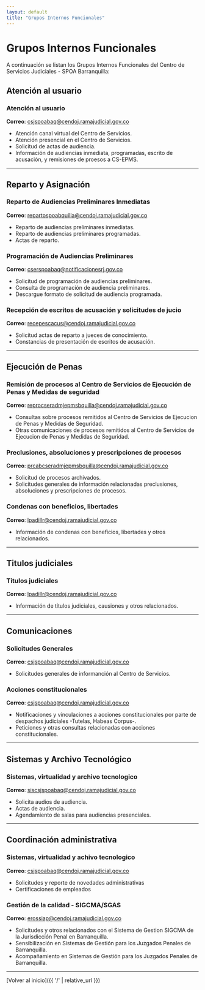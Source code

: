 ```yaml
---
layout: default
title: "Grupos Internos Funcionales"
---
```


# Grupos Internos Funcionales

A continuación se listan los Grupos Internos Funcionales del Centro de Servicios Judiciales - SPOA Barranquilla:

## Atención al usuario
### Atención al usuario

**Correo**: [csjspoabaq@cendoj.ramajudicial.gov.co](mailto:csjspoabaq@cendoj.ramajudicial.gov.co)

- Atención canal virtual del Centro de Servicios.
- Atención presencial en el Centro de Servicios.
- Solicitud de actas de audiencia.
- Información de audiencias inmediata, programadas, escrito de acusación, y remisiones de proesos a CS-EPMS. 

---

## Reparto y Asignación
### Reparto de Audiencias Preliminares Inmediatas

**Correo**: [repartospoabquilla@cendoj.ramajudicial.gov.co](mailto:repartospoabquilla@cendoj.ramajudicial.gov.co)

- Reparto de audiencias preliminares inmediatas.
- Reparto de audiencias preliminares programadas.
- Actas de reparto.


### Programación de Audiencias Preliminares

**Correo**: [cserspoabaq@notificacionesrj.gov.co](mailto:cserspoabaq@notificacionesrj.gov.co)

- Solicitud de programación de audiencias preliminares.
- Consulta de programación de audiencia preliminares.
- Descargue formato de solicitud de audiencia programada.


### Recepción de escritos de acusación y solicitudes de jucio

**Correo**: [recepescacus@cendoj.ramajudicial.gov.co](mailto:recepescacus@cendoj.ramajudicial.gov.co)

- Solicitud actas de reparto a jueces de conocimiento.
- Constancias de presentación de escritos de acusación.

---

## Ejecución de Penas
### Remisión de procesos al Centro de Servicios de Ejecución de Penas y Medidas de seguridad

**Correo**: [reprocseradmjepmsbquilla@cendoj.ramajudicial.gov.co](mailto:reprocseradmjepmsbquilla@cendoj.ramajudicial.gov.co)

- Consultas sobre procesos remitidos al Centro de Servicios de Ejecucion de Penas y Medidas de Seguridad.
- Otras comunicaciones de procesos remitidos al Centro de Servicios de Ejecucion de Penas y Medidas de Seguridad.

### Preclusiones, absoluciones y prescripciones de procesos

**Correo**: [prcabcseradmjepmsbquilla@cendoj.ramajudicial.gov.co](mailto:prcabcseradmjepmsbquilla@cendoj.ramajudicial.gov.co)

- Solicitud de procesos archivados.
- Solicitudes generales de información relacionadas preclusiones, absoluciones y prescripciones de procesos.

### Condenas con beneficios, libertades

**Correo**: [lpadillr@cendoj.ramajudicial.gov.co](mailto:lpadillr@cendoj.ramajudicial.gov.co)

- Información de condenas con beneficios, libertades y otros relacionados.

---

## Titulos judiciales
### Titulos judiciales

**Correo**: [lpadillr@cendoj.ramajudicial.gov.co](mailto:lpadillr@cendoj.ramajudicial.gov.co)

- Información de títulos judiciales, causiones y otros relacionados. 

---

## Comunicaciones
### Solicitudes Generales
**Correo**:  [csjspoabaq@cendoj.ramajudicial.gov.co](mailto:csjspoabaq@cendoj.ramajudicial.gov.co)

- Solicitudes generales de informanción al Centro de Servicios.

### Acciones constitucionales
**Correo**:  [csjspoabaq@cendoj.ramajudicial.gov.co](mailto:csjspoabaq@cendoj.ramajudicial.gov.co)
- Notificaciones y vinculaciones a acciones constitucionales por parte de despachos judiciales -Tutelas, Habeas Corpus-.
- Peticiones y otras consultas relacionadas con acciones constitucionales.

---

## Sistemas y Archivo Tecnológico
### Sistemas, virtualidad y archivo tecnologico

**Correo**: [siscsjspoabaq@cendoj.ramajudicial.gov.co](mailto:siscsjspoabaq@cendoj.ramajudicial.gov.co)

- Solicita audios de audiencia.
- Actas de audiencia.
- Agendamiento de salas para audiencias presenciales.

---

## Coordinación administrativa
### Sistemas, virtualidad y achivo tecnologico

**Correo**: [csjspoabaq@cendoj.ramajudicial.gov.co](mailto:csjspoabaq@cendoj.ramajudicial.gov.co)

- Solicitudes y reporte de novedades administrativas
- Certificaciones de empleados

### Gestión de la calidad - SIGCMA/SGAS

**Correo**: [erossiap@cendoj.ramajudicial.gov.co](mailto:erossiap@cendoj.ramajudicial.gov.co)

- Solicitudes y otros relacionados con el Sistema de Gestion SIGCMA de la Jurisdicción Penal en Barranquilla.
- Sensibilización en Sistemas de Gestión para los Juzgados Penales de Barranquilla.
- Acompañamiento en Sistemas de Gestión para los Juzgados Penales de Barranquilla.

---

[Volver al inicio]({{ '/' | relative_url }})